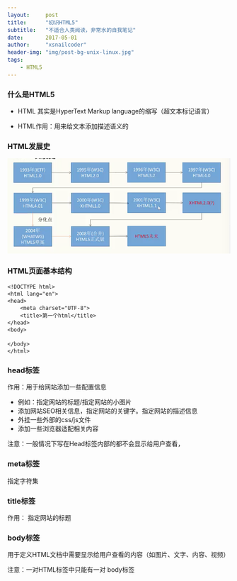 ```yaml
---
layout:     post
title:      "初识HTML5"
subtitle:   "不适合人类阅读，非常水的自我笔记"
date:       2017-05-01
author:     "xsnailcoder"
header-img: "img/post-bg-unix-linux.jpg"
tags:
    - HTML5
---
```

### 什么是HTML5 
* HTML 其实是HyperText Markup language的缩写（超文本标记语言）

* HTML作用：用来给文本添加描述语义的

### HTML发展史
![html5](/img/html5/htmlHistory.png)

### HTML页面基本结构
	<!DOCTYPE html>
	<html lang="en">
	<head>
	    <meta charset="UTF-8">
	    <title>第一个html</title>
	</head>
	<body>
	
	</body>
	</html>

### head标签

作用：用于给网站添加一些配置信息

* 例如：指定网站的标题/指定网站的小图片
* 添加网站SEO相关信息，指定网站的关键字。指定网站的描述信息
* 外挂一些外部的css/js文件
* 添加一些浏览器适配相关内容

注意：一般情况下写在Head标签内部的都不会显示给用户查看，

### meta标签
指定字符集

### title标签
作用： 指定网站的标题

### body标签
用于定义HTML文档中需要显示给用户查看的内容（如图片、文字、内容、视频）

注意：一对HTML标签中只能有一对 body标签



